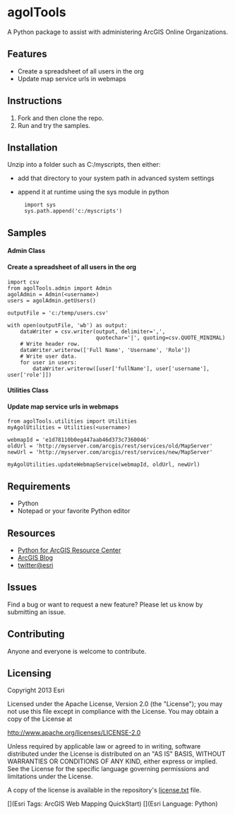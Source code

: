 # agolTools

A Python package to assist with administering ArcGIS Online Organizations.

## Features
* Create a spreadsheet of all users in the org
* Update map service urls in webmaps

## Instructions

1. Fork and then clone the repo. 
2. Run and try the samples.

## Installation
Unzip into a folder such as C:/myscripts, then either:

* add that directory to your system path in advanced system settings
* append it at runtime using the sys module in python
    
        import sys
        sys.path.append('c:/myscripts')

## Samples

#### Admin Class
 
#### Create a spreadsheet of all users in the org
	import csv
    from agolTools.admin import Admin
    agolAdmin = Admin(<username>)
    users = agolAdmin.getUsers()

    outputFile = 'c:/temp/users.csv'

    with open(outputFile, 'wb') as output:
        dataWriter = csv.writer(output, delimiter=',',
                                quotechar='|', quoting=csv.QUOTE_MINIMAL)
        # Write header row.
        dataWriter.writerow(['Full Name', 'Username', 'Role'])
        # Write user data.
        for user in users:
            dataWriter.writerow([user['fullName'], user['username'], user['role']])

            
#### Utilities Class
            
#### Update map service urls in webmaps
    from agolTools.utilities import Utilities
    myAgolUtilities = Utilities(<username>)

    webmapId = 'e1d78110b0eg447aab46d373c7360046'
    oldUrl = 'http://myserver.com/arcgis/rest/services/old/MapServer'
    newUrl = 'http://myserver.com/arcgis/rest/services/new/MapServer'

    myAgolUtilities.updateWebmapService(webmapId, oldUrl, newUrl)
        
## Requirements

* Python
* Notepad or your favorite Python editor

## Resources

* [Python for ArcGIS Resource Center](http://resources.arcgis.com/en/communities/python/)
* [ArcGIS Blog](http://blogs.esri.com/esri/arcgis/)
* [twitter@esri](http://twitter.com/esri)

## Issues

Find a bug or want to request a new feature?  Please let us know by submitting an issue.

## Contributing

Anyone and everyone is welcome to contribute. 

## Licensing
Copyright 2013 Esri

Licensed under the Apache License, Version 2.0 (the "License");
you may not use this file except in compliance with the License.
You may obtain a copy of the License at

   http://www.apache.org/licenses/LICENSE-2.0

Unless required by applicable law or agreed to in writing, software
distributed under the License is distributed on an "AS IS" BASIS,
WITHOUT WARRANTIES OR CONDITIONS OF ANY KIND, either express or implied.
See the License for the specific language governing permissions and
limitations under the License.

A copy of the license is available in the repository's [license.txt](https://raw.github.com/ecaldwell/agolTools/master/license.txt) file.

[](Esri Tags: ArcGIS Web Mapping QuickStart)
[](Esri Language: Python)